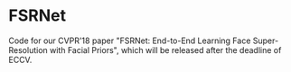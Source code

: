 # FSRNet
Code for our CVPR'18 paper "FSRNet: End-to-End Learning Face Super-Resolution with Facial Priors", which will be released after the deadline of ECCV.
